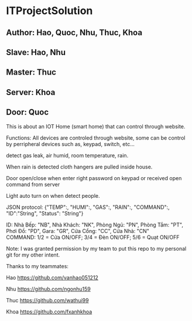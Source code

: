 # ITProjectSolution

## Author: Hao, Quoc, Nhu, Thuc, Khoa
## Slave: Hao, Nhu
## Master: Thuc
## Server: Khoa
## Door: Quoc

This is about an IOT Home (smart home) that can control through website.

Functions:
All devices are controled through website, some can be control by perripheral devices such as, keypad, switch, etc...

detect gas leak, air humid, room temperature, rain.

When rain is detected cloth hangers are pulled inside house.

Door open/close when enter right password on keypad or received open command from server

Light auto turn on when detect people.

JSON protocol:
{"TEMP":<float>, "HUMI":<float>, "GAS":<float>, "RAIN":<float>, "COMMAND":<int>, "ID":"String", "Status": "String"}
  
ID: Nhà Bếp: "NB", Nhà Khách: "NK", Phòng Ngủ: "PN", Phòng Tắm: "PT", Phơi Đồ: "PD", Gara: "GR", Cửa Cổng: "CC", Cửa Nhà: "CN"   
COMMAND: 1/2 = Cửa ON/OFF; 3/4 = Đèn ON/OFF; 5/6 = Quạt ON/OFF


Note: I was granted permission by my team to put this repo to my personal git for my other intent.

Thanks to my teammates:

Hao https://github.com/vanhao051212

Nhu https://github.com/ngonhu159

Thuc https://github.com/wathui99

Khoa https://github.com/fxanhkhoa

